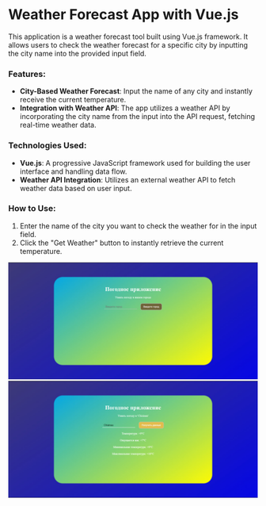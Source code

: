 # Weather Forecast App with Vue.js

This application is a weather forecast tool built using Vue.js framework. It allows users to check the weather forecast for a specific city by inputting the city name into the provided input field.

### Features:
- **City-Based Weather Forecast**: Input the name of any city and instantly receive the current temperature.
- **Integration with Weather API**: The app utilizes a weather API by incorporating the city name from the input into the API request, fetching real-time weather data.

### Technologies Used:
- **Vue.js**: A progressive JavaScript framework used for building the user interface and handling data flow.
- **Weather API Integration**: Utilizes an external weather API to fetch weather data based on user input.

### How to Use:
1. Enter the name of the city you want to check the weather for in the input field.
2. Click the "Get Weather" button to instantly retrieve the current temperature.

![alt text](./main.jpg)
![alt text](./info.jpg)
